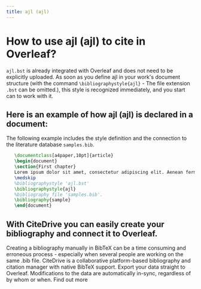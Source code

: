 ```yaml
---
title: ajl (ajl)
---
```


# How to use ajl (ajl) to cite in Overleaf? 
`ajl.bst` is already integrated with Overleaf and does not need to be explicitly uploaded. As soon as you define ajl in your work's document structure (with the command `\bibliographystyle{ajl}` - The file extension `.bst` can be omitted.), this style is recognized immediately, and you start can to work with it.

## Here is an example of how ajl (ajl) is declared in a document:
The following example includes the style definition and the connection to the literature database `samples.bib`.
```tex
   \documentclass[a4paper,10pt]{article}
   \begin{document}
   \section{First chapter}
   Lorem ipsum dolor sit amet, consectetur adipiscing elit. Aenean fermentum justo massa, ut maximus mauris sodales et. Aenean vel elit a erat rhoncus pharetra.
   \medskip
   %bibliographystyle 'ajl.bst'
   \bibliographystyle{ajl}
   %bibliography file 'samples.bib'.
   \bibliography{sample}
   \end{document}
```

## With CiteDrive you can easily create your bibliography and connect it to Overleaf. 
Creating a bibliography manually in BibTeX can be a time consuming and erroneous process - especially when several people are working on the same .bib file. CiteDrive is a collaborative platform-based bibliography and citation manager with native BibTeX support. Export your data straight to Overleaf. Modifications to the data are automatically in-sync, regardless of by whom or when. Find out more